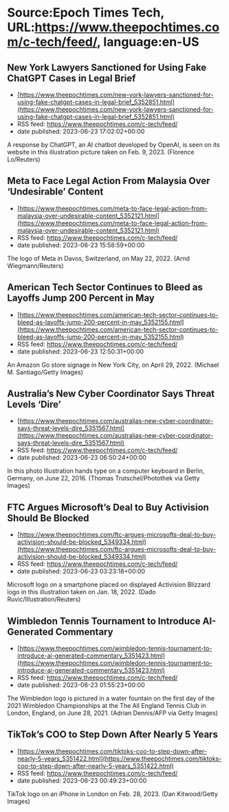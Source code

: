 # Source:Epoch Times Tech, URL:https://www.theepochtimes.com/c-tech/feed/, language:en-US

## New York Lawyers Sanctioned for Using Fake ChatGPT Cases in Legal Brief
 - [https://www.theepochtimes.com/new-york-lawyers-sanctioned-for-using-fake-chatgpt-cases-in-legal-brief_5352851.html](https://www.theepochtimes.com/new-york-lawyers-sanctioned-for-using-fake-chatgpt-cases-in-legal-brief_5352851.html)
 - RSS feed: https://www.theepochtimes.com/c-tech/feed/
 - date published: 2023-06-23 17:02:02+00:00

A response by ChatGPT, an AI chatbot developed by OpenAI, is seen on its website in this illustration picture taken on Feb. 9, 2023. (Florence Lo/Reuters)

## Meta to Face Legal Action From Malaysia Over ‘Undesirable’ Content
 - [https://www.theepochtimes.com/meta-to-face-legal-action-from-malaysia-over-undesirable-content_5352121.html](https://www.theepochtimes.com/meta-to-face-legal-action-from-malaysia-over-undesirable-content_5352121.html)
 - RSS feed: https://www.theepochtimes.com/c-tech/feed/
 - date published: 2023-06-23 15:58:59+00:00

The logo of Meta in Davos, Switzerland, on May 22, 2022. (Arnd Wiegmann/Reuters)

## American Tech Sector Continues to Bleed as Layoffs Jump 200 Percent in May
 - [https://www.theepochtimes.com/american-tech-sector-continues-to-bleed-as-layoffs-jump-200-percent-in-may_5352155.html](https://www.theepochtimes.com/american-tech-sector-continues-to-bleed-as-layoffs-jump-200-percent-in-may_5352155.html)
 - RSS feed: https://www.theepochtimes.com/c-tech/feed/
 - date published: 2023-06-23 12:50:31+00:00

An Amazon Go store signage in New York City, on April 29, 2022. (Michael M. Santiago/Getty Images)

## Australia’s New Cyber Coordinator Says Threat Levels ‘Dire’
 - [https://www.theepochtimes.com/australias-new-cyber-coordinator-says-threat-levels-dire_5351567.html](https://www.theepochtimes.com/australias-new-cyber-coordinator-says-threat-levels-dire_5351567.html)
 - RSS feed: https://www.theepochtimes.com/c-tech/feed/
 - date published: 2023-06-23 06:50:24+00:00

In this photo Illustration hands type on a computer keyboard in Berlin, Germany, on June 22, 2016. (Thomas Trutschel/Photothek via Getty Images)

## FTC Argues Microsoft’s Deal to Buy Activision Should Be Blocked
 - [https://www.theepochtimes.com/ftc-argues-microsofts-deal-to-buy-activision-should-be-blocked_5349334.html](https://www.theepochtimes.com/ftc-argues-microsofts-deal-to-buy-activision-should-be-blocked_5349334.html)
 - RSS feed: https://www.theepochtimes.com/c-tech/feed/
 - date published: 2023-06-23 03:23:18+00:00

Microsoft logo on a smartphone placed on displayed Activision Blizzard logo in this illustration taken on Jan. 18, 2022. (Dado Ruvic/Illustration/Reuters)

## Wimbledon Tennis Tournament to Introduce AI-Generated Commentary
 - [https://www.theepochtimes.com/wimbledon-tennis-tournament-to-introduce-ai-generated-commentary_5351423.html](https://www.theepochtimes.com/wimbledon-tennis-tournament-to-introduce-ai-generated-commentary_5351423.html)
 - RSS feed: https://www.theepochtimes.com/c-tech/feed/
 - date published: 2023-06-23 01:55:23+00:00

The Wimbledon logo is pictured in a water fountain on the first day of the 2021 Wimbledon Championships at the The All England Tennis Club in London, England, on June 28, 2021. (Adrian Dennis/AFP via Getty Images)

## TikTok’s COO to Step Down After Nearly 5 Years
 - [https://www.theepochtimes.com/tiktoks-coo-to-step-down-after-nearly-5-years_5351422.html](https://www.theepochtimes.com/tiktoks-coo-to-step-down-after-nearly-5-years_5351422.html)
 - RSS feed: https://www.theepochtimes.com/c-tech/feed/
 - date published: 2023-06-23 00:49:23+00:00

TikTok logo on an iPhone in London on Feb. 28, 2023. (Dan Kitwood/Getty Images)

